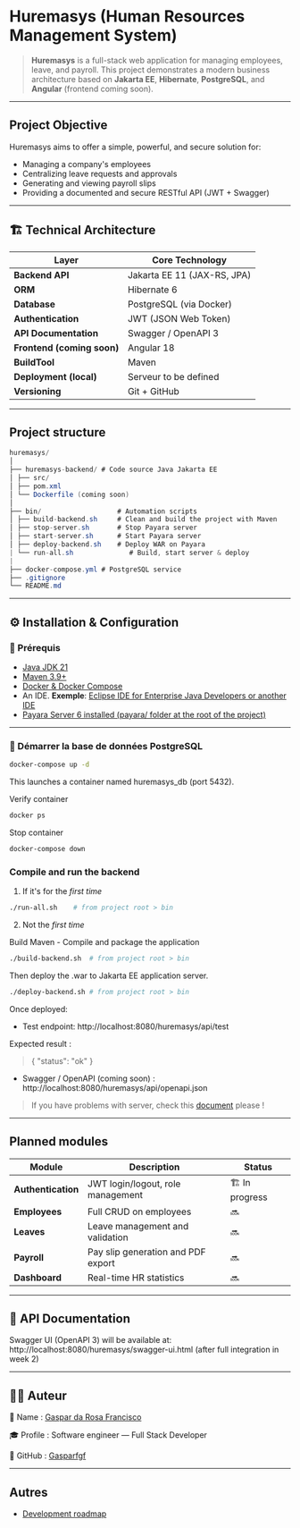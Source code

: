 # Huremasys (Human Resources Management System)

> **Huremasys** is a full-stack web application for managing employees, leave, and payroll.
> This project demonstrates a modern business architecture based on **Jakarta EE**, **Hibernate**, **PostgreSQL**, and **Angular** (frontend coming soon).

---

## Project Objective

Huremasys aims to offer a simple, powerful, and secure solution for:
- Managing a company's employees
- Centralizing leave requests and approvals
- Generating and viewing payroll slips
- Providing a documented and secure RESTful API (JWT + Swagger)

---

## 🏗️ Technical Architecture

| Layer | Core Technology |
|---------|------------------------|
| **Backend API** | Jakarta EE 11 (JAX-RS, JPA) |
| **ORM** | Hibernate 6 |
| **Database** | PostgreSQL (via Docker) |
| **Authentication** | JWT (JSON Web Token) |
| **API Documentation** | Swagger / OpenAPI 3 |
| **Frontend (coming soon)** | Angular 18 |
| **BuildTool** | Maven |
| **Deployment (local)** | Serveur to be defined |
| **Versioning** | Git + GitHub |

---

## Project structure

```java
huremasys/
│
├── huremasys-backend/ # Code source Java Jakarta EE
│ ├── src/
│ ├── pom.xml
│ └── Dockerfile (coming soon)
│
├── bin/                   # Automation scripts
│ ├── build-backend.sh     # Clean and build the project with Maven
│ ├── stop-server.sh       # Stop Payara server
│ ├── start-server.sh      # Start Payara server
│ ├── deploy-backend.sh    # Deploy WAR on Payara
| └── run-all.sh			  # Build, start server & deploy
|
├── docker-compose.yml # PostgreSQL service
├── .gitignore
└── README.md
```

---

## ⚙️ Installation & Configuration

### 🔧 Prérequis

- [Java JDK 21](https://www.oracle.com/java/technologies/downloads/)
- [Maven 3.9+](https://maven.apache.org/)
- [Docker & Docker Compose](https://www.docker.com/)
- An IDE. **Exemple**: [Eclipse IDE for Enterprise Java Developers or another IDE](https://eclipse.org/downloads/)
- [Payara Server 6 installed (payara/ folder at the root of the project)](https://payara.fish/downloads/payara-platform-community-edition/)

---

### 🐘 Démarrer la base de données PostgreSQL

```bash
docker-compose up -d
```
This launches a container named huremasys_db (port 5432).

Verify container

```bash
docker ps
```

Stop container

```bash
docker-compose down
```

### Compile and run the backend

1. If it's for the _first time_

```bash
./run-all.sh	# from project root > bin
```

2. Not the _first time_

Build Maven - Compile and package the application

```bash
./build-backend.sh	# from project root > bin
```

Then deploy the .war to Jakarta EE application server.

```bash
./deploy-backend.sh	# from project root > bin
```

Once deployed:

- Test endpoint: http://localhost:8080/huremasys/api/test

Expected result :
> { "status": "ok" }

- Swagger / OpenAPI (coming soon) : http://localhost:8080/huremasys/api/openapi.json

> If you have problems with server, check this [document](https://github.com/Gasparfgf/huremasys/blob/main/huremasys-backend/doc/debug.md) please !

---

## Planned modules

| Module             | Description                                 | Status       |
| ------------------ | ------------------------------------------- | ------------ |
| **Authentication** | JWT login/logout, role management         | 🏗️ In progress |
| **Employees**      | Full CRUD on employees               | 🔜           |
| **Leaves**         | Leave management and validation            | 🔜           |
| **Payroll**        | Pay slip generation and PDF export | 🔜           |
| **Dashboard**      | Real-time HR statistics               | 🔜           |

---

## 📘 API Documentation

Swagger UI (OpenAPI 3) will be available at: http://localhost:8080/huremasys/swagger-ui.html
(after full integration in week 2)

---

## 🧑‍💻 Auteur

💼 Name : [Gaspar da Rosa Francisco](https://www.linkedin.com/in/gaspar-francisco-5a4639203/)

🎓 Profile : Software engineer — Full Stack Developer

🔗 GitHub : [Gasparfgf](https://github.com/Gasparfgf)


---

## Autres

- [Development roadmap](https://github.com/Gasparfgf/huremasys/blob/main/huremasys-backend/doc/development.md)



